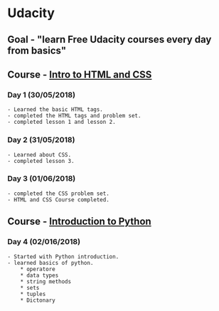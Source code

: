 # Udacity

## Goal - "learn Free Udacity courses every day from basics"

## Course -  [Intro to HTML and CSS](https://www.udacity.com/course/intro-to-html-and-css--ud001)

### Day 1 (30/05/2018)

    - Learned the basic HTML tags.
    - completed the HTML tags and problem set.
    - completed lesson 1 and lesson 2.

### Day 2 (31/05/2018)

    - Learned about CSS.
    - completed lesson 3.

### Day 3 (01/06/2018)

    - completed the CSS problem set.
    - HTML and CSS Course completed.

## Course -  [Introduction to Python](https://www.udacity.com/course/intro-to-html-and-css--ud001)

### Day 4 (02/016/2018)

    - Started with Python introduction.
    - learned basics of python.
        * operatore
        * data types
        * string methods
        * sets
        * tuples
        * Dictonary